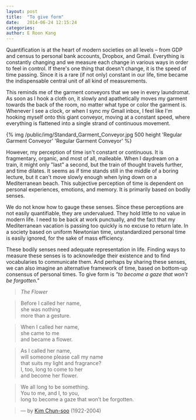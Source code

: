 ```yaml
---
layout: post
title:  "To give form"
date:   2014-06-24 12:15:24
categories:
author: E Roon Kang
---
```


Quantification is at the heart of modern societies on all levels – from GDP and census to personal bank accounts, Dropbox, and Gmail. Everything is constantly changing and we measure each change in various ways in order to feel in control. If there's one thing that doesn't change, it is the speed of time passing. Since it is a rare (if not only) constant in our life, time became the indispensable central unit of all kind of measurements.

This reminds me of the garment conveyors that we see in every laundromat. As soon as I hook a cloth on, it slowly and apathetically moves my garment towards the back of the room, no matter what type or color the garment is. Whenever I see a clock, or when I sync my Gmail inbox, I feel like I'm hooking myself onto this giant conveyor, moving at a constant speed, where everything is flattened into a single strand of continuous movement.

{% img /public/img/Standard_Garment_Conveyor.jpg 500 height 'Regular Garment Conveyor' 'Regular Garment Conveyor' %}

However, my perception of time isn't constant or continuous. It is fragmentary, organic, and most of all, malleable. When I daydream on a train, it might only "last" a second, but the train of thought travels further, and time dilates. It seems as if time stands still in the middle of a boring lecture, but it can't move slowly enough when lying down on a Mediterranean beach. This subjective perception of time is dependent on personal experiences, emotions, and memory. It is primarily based on bodily senses.

We do not know how to gauge these senses. Since these perceptions are not easily quantifiable, they are undervalued. They hold little to no value in modern life. I need to be back at work punctually, and the fact that my Mediterranean vacation is passing too quickly is no excuse to return late.  In a society based on uniform Newtonian time, unstandardized personal time is easily ignored, for the sake of mass efficiency.

These bodily senses need adequate representation in life. Finding ways to measure these senses is to acknowledge their existence and to find vocabularies to communicate them. And perhaps by sharing these senses, we can also imagine an alternative framework of time, based on bottom-up consensus of personal times. To give form is *"to become a gaze that won't be forgotten."*

> *The Flower*

> Before I called her name,  
she was nothing  
more than a gesture.

> When I called her name,  
she came to me  
and became a flower.

> As I called her name,  
will someone please call my name  
that suits my light and fragrance?  
I, too, long to come to her  
and become her flower.

> We all long to be something.  
You to me, and I, to you,  
long to become a gaze that won’t be forgotten.

> — by [Kim Chun-soo](http://en.wikipedia.org/wiki/Kim_Chunsu) (1922-2004)
